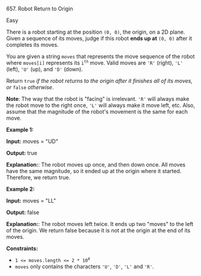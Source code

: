 ﻿657\. Robot Return to Origin

Easy

There is a robot starting at the position `(0, 0)`, the origin, on a 2D plane. Given a sequence of its moves, judge if this robot **ends up at** `(0, 0)` after it completes its moves.

You are given a string `moves` that represents the move sequence of the robot where `moves[i]` represents its <code>i<sup>th</sup></code> move. Valid moves are `'R'` (right), `'L'` (left), `'U'` (up), and `'D'` (down).

Return `true` _if the robot returns to the origin after it finishes all of its moves, or_ `false` _otherwise_.

**Note**: The way that the robot is "facing" is irrelevant. `'R'` will always make the robot move to the right once, `'L'` will always make it move left, etc. Also, assume that the magnitude of the robot's movement is the same for each move.

**Example 1:**

**Input:** moves = "UD"

**Output:** true

**Explanation:**: The robot moves up once, and then down once. All moves have the same magnitude, so it ended up at the origin where it started. Therefore, we return true. 

**Example 2:**

**Input:** moves = "LL"

**Output:** false

**Explanation:**: The robot moves left twice. It ends up two "moves" to the left of the origin. We return false because it is not at the origin at the end of its moves. 

**Constraints:**

*   <code>1 <= moves.length <= 2 * 10<sup>4</sup></code>
*   `moves` only contains the characters `'U'`, `'D'`, `'L'` and `'R'`.